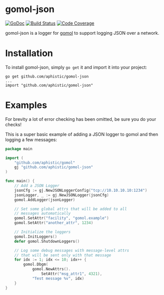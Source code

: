 gomol-json
============

[![GoDoc](https://godoc.org/github.com/aphistic/gomol-json?status.svg)](https://godoc.org/github.com/aphistic/gomol-json)
[![Build Status](https://img.shields.io/travis/aphistic/gomol-json.svg)](https://travis-ci.org/aphistic/gomol-json)
[![Code Coverage](https://img.shields.io/codecov/c/github/aphistic/gomol-json.svg)](http://codecov.io/github/aphistic/gomol-json?branch=master)

gomol-json is a logger for [gomol](https://github.com/aphistic/gomol) to support logging JSON over a network.

Installation
============

To install gomol-json, simply `go get` it and import it into your project:

    go get github.com/aphistic/gomol-json
    ...
    import "github.com/aphistic/gomol-json"

Examples
========

For brevity a lot of error checking has been omitted, be sure you do your checks!

This is a super basic example of adding a JSON logger to gomol and then logging a few messages:

```go
package main

import (
	"github.com/aphistic/gomol"
	gj "github.com/aphistic/gomol-json"
)

func main() {
	// Add a JSON Logger
	jsonCfg := gj.NewJSONLoggerConfig("tcp://10.10.10.10:1234")
	jsonLogger, _ := gj.NewJSONLogger(jsonCfg)
	gomol.AddLogger(jsonLogger)

	// Set some global attrs that will be added to all
	// messages automatically
	gomol.SetAttr("facility", "gomol.example")
	gomol.SetAttr("another_attr", 1234)

	// Initialize the loggers
	gomol.InitLoggers()
	defer gomol.ShutdownLoggers()

	// Log some debug messages with message-level attrs
	// that will be sent only with that message
	for idx := 1; idx <= 10; idx++ {
		gomol.Dbgm(
			gomol.NewAttrs().
				SetAttr("msg_attr1", 4321),
			"Test message %v", idx)
	}
}

```
